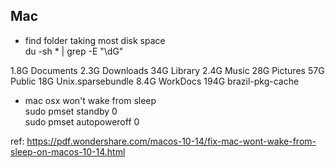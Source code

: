 ## Mac 

- find folder taking most disk space  
du -sh * | grep -E "\dG"

1.8G Documents
2.3G Downloads
34G Library
2.4G Music
28G Pictures
57G Public
18G Unix.sparsebundle
8.4G WorkDocs
194G brazil-pkg-cache

- mac osx won't wake from sleep   
sudo pmset standby 0  
sudo pmset autopoweroff 0

ref: https://pdf.wondershare.com/macos-10-14/fix-mac-wont-wake-from-sleep-on-macos-10-14.html
